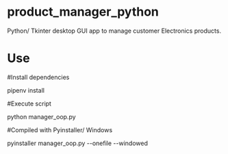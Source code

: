 # product_manager_python
Python/ Tkinter desktop GUI app to manage customer Electronics products.

# Use
#Install dependencies

pipenv install


#Execute script

python manager_oop.py


#Compiled with Pyinstaller/ Windows

pyinstaller manager_oop.py --onefile --windowed
